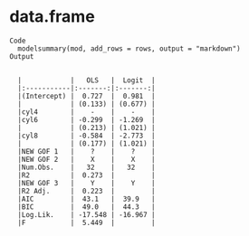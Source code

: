 # data.frame

    Code
      modelsummary(mod, add_rows = rows, output = "markdown")
    Output
      
      
      |            |   OLS   |  Logit  |
      |:-----------|:-------:|:-------:|
      |(Intercept) |  0.727  |  0.981  |
      |            | (0.133) | (0.677) |
      |cyl4        |    -    |    -    |
      |cyl6        | -0.299  | -1.269  |
      |            | (0.213) | (1.021) |
      |cyl8        | -0.584  | -2.773  |
      |            | (0.177) | (1.021) |
      |NEW GOF 1   |    ?    |    ?    |
      |NEW GOF 2   |    X    |    X    |
      |Num.Obs.    |   32    |   32    |
      |R2          |  0.273  |         |
      |NEW GOF 3   |    Y    |    Y    |
      |R2 Adj.     |  0.223  |         |
      |AIC         |  43.1   |  39.9   |
      |BIC         |  49.0   |  44.3   |
      |Log.Lik.    | -17.548 | -16.967 |
      |F           |  5.449  |         |

